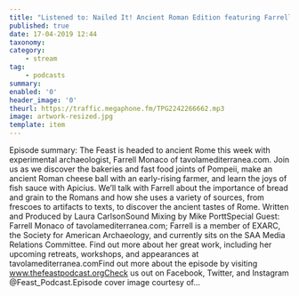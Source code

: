 ```yaml
---
title: "Listened to: Nailed It! Ancient Roman Edition featuring Farrell Monaco"
published: true
date: 17-04-2019 12:44
taxonomy:
category:
	- stream
tag:
	- podcasts
summary:
enabled: '0'
header_image: '0'
theurl: https://traffic.megaphone.fm/TPG2242266662.mp3
image: artwork-resized.jpg
template: item
---
```

 
Episode summary: The Feast is headed to ancient Rome this week with experimental archaeologist, Farrell Monaco of tavolamediterranea.com. Join us as we discover the bakeries and fast food joints of Pompeii, make an ancient Roman cheese ball with an early-rising farmer, and learn the joys of fish sauce with Apicius. We’ll talk with Farrell about the importance of bread and grain to the Romans and how she uses a variety of sources, from frescoes to artifacts to texts, to discover the ancient tastes of Rome. Written and Produced by Laura CarlsonSound Mixing by Mike PorttSpecial Guest: Farrell Monaco of tavolamediterranea.com; Farrell is a member of EXARC, the Society for American Archaeology, and currently sits on the SAA Media Relations Committee. Find out more about her great work, including her upcoming retreats, workshops, and appearances at tavolamediterranea.comFind out more about the episode by visiting www.thefeastpodcast.orgCheck us out on Facebook, Twitter, and Instagram @Feast_Podcast.Episode cover image courtesy of…
